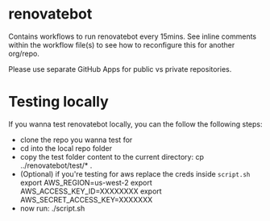 # renovatebot

Contains workflows to run renovatebot every 15mins. See inline comments within the workflow file(s) to see how to reconfigure this for another org/repo.

Please use separate GitHub Apps for public vs private repositories.

# Testing locally

If you wanna test renovatebot locally, you can the follow the following steps:

- clone the repo you wanna test for
- cd into the local repo folder
- copy the test folder content  to the current directory: 
    cp ../renovatebot/test/* .
- (Optional) if you're testing for aws replace the creds inside `script.sh`
    export AWS_REGION=us-west-2
    export AWS_ACCESS_KEY_ID=XXXXXXXX
    export AWS_SECRET_ACCESS_KEY=XXXXXXX
- now run: ./script.sh